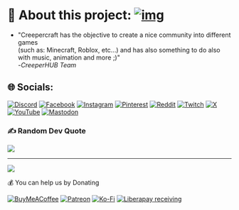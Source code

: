# 💫 About this project: [![img](https://custom-icon-badges.demolab.com/badge/powered_by-CreeperHUB-white.svg?logo=creeperhub&logoColor=white)](https://creeperhub.net)
* "Creepercraft has the objective to create a nice community into different games<br> (such as: Minecraft, Roblox, etc...) and has also something to do also with music, animation and more ;)"  <br>         -_CreeperHUB Team_


## 🌐 Socials:
[![Discord](https://img.shields.io/badge/Discord-%237289DA.svg?logo=discord&logoColor=white)](https://creepercraft.net/discord) [![Facebook](https://img.shields.io/badge/Facebook-%231877F2.svg?logo=Facebook&logoColor=white)](https://fb.com/creepercraft) [![Instagram](https://img.shields.io/badge/Instagram-%23E4405F.svg?logo=Instagram&logoColor=white)](https://instagram.com/creepercraftnet) [![Pinterest](https://img.shields.io/badge/Pinterest-%23E60023.svg?logo=Pinterest&logoColor=white)](https://pinterest.com/creepercraftnet) [![Reddit](https://img.shields.io/badge/Reddit-%23FF4500.svg?logo=Reddit&logoColor=white)](https://reddit.com/r/creepercraft) [![Twitch](https://img.shields.io/badge/Twitch-%239146FF.svg?logo=Twitch&logoColor=white)](https://twitch.tv/creepercraftnet) [![X](https://img.shields.io/badge/X-black.svg?logo=X&logoColor=white)](https://x.com/creepercraftfun) [![YouTube](https://img.shields.io/badge/YouTube-%23FF0000.svg?logo=YouTube&logoColor=white)](https://youtube.com/@creepercraftnet) [![Mastodon](https://img.shields.io/badge/Mastodon-6364FF?logo=mastodon&logoColor=fff)](https://mas.to/creepercraft)




### ✍️ Random Dev Quote
[![](https://quotes-github-readme.vercel.app/api?type=horizontal&theme=dark)](https://github.com/PiyushSuthar/github-readme-quotes)
</details>

---
[![](https://visitcount.itsvg.in/api?id=creepercraftoff&label=Profile%20Views&color=12&icon=1&pretty=true)](https://github.com/creepercraftoff)

  💰 You can help us by Donating
  
  [![BuyMeACoffee](https://img.shields.io/badge/Buy%20Me%20a%20Coffee-ffdd00?style=for-the-badge&logo=buy-me-a-coffee&logoColor=black)](https://buymeacoffee.com/creepercraft) [![Patreon](https://img.shields.io/badge/Patreon-F96854?style=for-the-badge&logo=patreon&logoColor=white)](https://patreon.com/creepercraftnet) [![Ko-Fi](https://img.shields.io/badge/Ko--fi-F16061?style=for-the-badge&logo=ko-fi&logoColor=white)](https://ko-fi.com/creepercraft) [![Liberapay receiving](https://img.shields.io/liberapay/receives/creepercraft)](https://liberapay.com/creepercraft/)


  
<!-- Proudly created with GPRM ( https://gprm.itsvg.in ) -->
